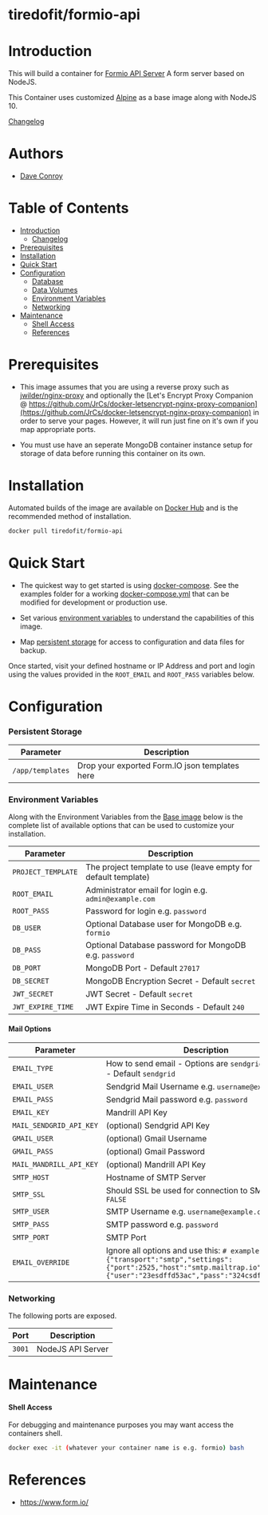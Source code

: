 # tiredofit/formio-api

# Introduction

This will build a container for [Formio API Server](https://www.form.io/) A form server based on NodeJS.

This Container uses customized [Alpine](https://hub.docker.com/r/tiredofit/alpine) as a base image along with NodeJS 10.


[Changelog](CHANGELOG.md)

# Authors

- [Dave Conroy](https://github.com/tiredofit)

# Table of Contents

- [Introduction](#introduction)
    - [Changelog](CHANGELOG.md)
- [Prerequisites](#prerequisites)
- [Installation](#installation)
- [Quick Start](#quick-start)
- [Configuration](#configuration)
    - [Database](#database)
    - [Data Volumes](#data-volumes)
    - [Environment Variables](#environmentvariables)   
    - [Networking](#networking)
- [Maintenance](#maintenance)
    - [Shell Access](#shell-access)
   - [References](#references)

# Prerequisites
 
 - This image assumes that you are using a reverse proxy such as [jwilder/nginx-proxy](https://github.com/jwilder/nginx-proxy) and 
optionally the [Let's Encrypt Proxy Companion @ 
https://github.com/JrCs/docker-letsencrypt-nginx-proxy-companion](https://github.com/JrCs/docker-letsencrypt-nginx-proxy-companion) in 
order to serve your pages. However, it will run just fine on it's own if you map appropriate ports.

 - You must use have an seperate MongoDB container instance setup for storage of data before running this container on its own.

# Installation

Automated builds of the image are available on [Docker Hub](https://hub.docker.com/tiredofit/formio) and is the 
recommended method of installation.


```bash
docker pull tiredofit/formio-api
```

# Quick Start

* The quickest way to get started is using [docker-compose](https://docs.docker.com/compose/). See the examples folder for a working 
[docker-compose.yml](examples/docker-compose.yml) that can be modified for development or production use.

* Set various [environment variables](#environment-variables) to understand the capabilities of this image.
* Map [persistent storage](#data-volumes) for access to configuration and data files for backup.

Once started, visit your defined hostname or IP Address and port and login using the values provided in the `ROOT_EMAIL` and 
`ROOT_PASS` variables below.


# Configuration

### Persistent Storage


| Parameter | Description |
|-----------|-------------|
| `/app/templates` | Drop your exported Form.IO json templates here

### Environment Variables

Along with the Environment Variables from the [Base image](https://hub.docker.com/r/tiredofit/alpine) below is the complete list of 
available options that can be used to customize your installation.


| Parameter | Description |
|-----------|-------------|
| `PROJECT_TEMPLATE` | The project template to use (leave empty for default template) |
| `ROOT_EMAIL` | Administrator email for login e.g. `admin@example.com` |
| `ROOT_PASS` | Password for login e.g. `password` |
| `DB_USER` | Optional Database user for MongoDB e.g. `formio` |
| `DB_PASS` | Optional Database password for MongoDB e.g. `password` |
| `DB_PORT` | MongoDB Port - Default `27017` |
| `DB_SECRET` | MongoDB Encryption Secret - Default `secret` |
| `JWT_SECRET` | JWT Secret - Default `secret` |
| `JWT_EXPIRE_TIME` | JWT Expire Time in Seconds - Default `240` |

#### Mail Options

| Parameter | Description |
|-----------|-------------|
| `EMAIL_TYPE` | How to send email - Options are `sendgrid`, `mandrill` - Default `sendgrid` |
| `EMAIL_USER` | Sendgrid Mail Username e.g. `username@example.com` |
| `EMAIL_PASS` | Sendgrid Mail password e.g. `password` |
| `EMAIL_KEY` |  Mandrill API Key |
| `MAIL_SENDGRID_API_KEY` | (optional) Sendgrid API Key |
| `GMAIL_USER` | (optional) Gmail Username |
| `GMAIL_PASS` | (optional) Gmail Password |
| `MAIL_MANDRILL_API_KEY` | (optional) Mandrill API Key |
| `SMTP_HOST` | Hostname of SMTP Server |
| `SMTP_SSL` | Should SSL be used for connection to SMTP `TRUE` `FALSE` |
| `SMTP_USER` | SMTP Username e.g. `username@example.com` |
| `SMTP_PASS` | SMTP password e.g. `password` |
| `SMTP_PORT` |  SMTP Port |
| `EMAIL_OVERRIDE` | Ignore all options and use this: `# example: {"transport":"smtp","settings":{"port":2525,"host":"smtp.mailtrap.io","auth":{"user":"23esdffd53ac","pass":"324csdfsdf989a"}}}` |
### Networking

The following ports are exposed.

| Port      | Description |
|-----------|-------------|
| `3001`    | NodeJS API Server |


# Maintenance
#### Shell Access

For debugging and maintenance purposes you may want access the containers shell. 

```bash
docker exec -it (whatever your container name is e.g. formio) bash
```

# References

* https://www.form.io/


